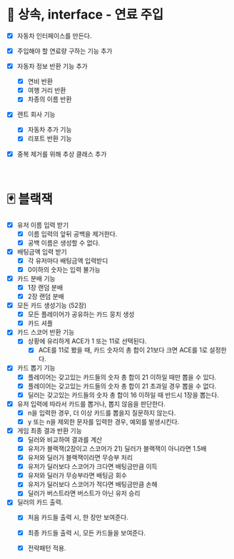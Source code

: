 # 🚀 상속, interface - 연료 주입

- [x] 자동차 인터페이스를 만든다.

- [x] 주입해야 할 연료량 구하는 기능 추가

- [x] 자동차 정보 반환 기능 추가
  - [x] 연비 반환
  - [x] 여행 거리 반환 
  - [x] 차종의 이름 반환
  
- [x] 렌트 회사 기능
  - [x] 자동차 추가 기능
  - [x] 리포트 반환 기능 

- [x] 중복 제거를 위해 추상 클래스 추가

<br>

# 🃏 블랙잭
- [x] 유저 이름 입력 받기
  - [x] 이름 입력의 앞뒤 공백을 제거한다.
  - [x] 공백 이름은 생성할 수 없다.
- [x] 배팅금액 입력 받기
  - [x] 각 유저마다 배팅금액 입력받디
  - [x] 0이하의 숫자는 입력 불가능
- [x] 카드 분배 기능
  - [x] 1장 랜덤 분배
  - [x] 2장 랜덤 분배
- [x] 모든 카드 생성기능 (52장)
  - [x] 모든 플레이어가 공유하는 카드 뭉치 생성
  - [x] 카드 셔플
- [x] 카드 스코어 반환 기능
  - [x] 상황에 유리하게 ACE가 1 또는 11로 선택된다.
    - [x] ACE를 11로 봤을 때, 카드 숫자의 총 합이 21보다 크면 ACE를 1로 설정한다. 
- [x] 카드 뽑기 기능
  - [x] 플레이어는 갖고있는 카드들의 숫자 총 합이 21 이하일 때만 뽑을 수 있다.
  - [x] 플레이어는 갖고있는 카드들의 숫자 총 합이 21 초과일 경우 뽑을 수 없다.
  - [x] 딜러는 갖고있는 카드들의 숫자 총 합이 16 이하일 때 반드시 1장을 뽑는다.
- [x] 유저 입력에 따라서 카드를 뽑거나, 뽑지 않음을 판단한다.
  - [x] n을 입력한 경우, 더 이상 카드를 뽑을지 질문하지 않는다.
  - [x] y 또는 n을 제외한 문자를 입력한 경우, 예외를 발생시킨다.
- [x] 게임 최종 결과 반환 기능
  - [x] 딜러와 비교하여 결과를 계산
  - [x] 유저가 블랙잭(2장이고 스코어가 21) 딜러가 블랙잭이 아니라면 1.5배
  - [x] 유저와 딜러가 블랙잭이라면 무승부 처리
  - [x] 유저가 딜러보다 스코어가 크다면 배팅금만큼 이득
  - [x] 유저와 딜러가 무승부라면 배팅금 회수
  - [x] 유저가 딜러보다 스코어가 적다면 배팅금만큼 손해
  - [x] 딜러가 버스트라면 버스트가 아닌 유저 승리
- [x] 딜러의 카드 출력.
  - [x] 처음 카드들 출력 시, 한 장만 보여준다.
  - [x] 최종 카드들 출력 시, 모든 카드들을 보여준다.
  - [x] 전략패턴 적용.

